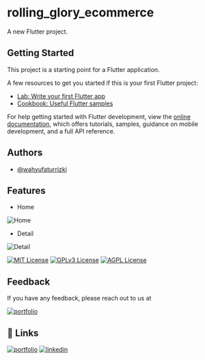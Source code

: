 # rolling_glory_ecommerce

A new Flutter project.

## Getting Started

This project is a starting point for a Flutter application.

A few resources to get you started if this is your first Flutter project:

- [Lab: Write your first Flutter app](https://docs.flutter.dev/get-started/codelab)
- [Cookbook: Useful Flutter samples](https://docs.flutter.dev/cookbook)

For help getting started with Flutter development, view the
[online documentation](https://docs.flutter.dev/), which offers tutorials,
samples, guidance on mobile development, and a full API reference.

## Authors

- [@wahyufaturrizki](https://www.linkedin.com/in/wahyu-fatur-rizky/)

## Features

- Home

![Home](https://i.ibb.co/pzpV5k4/Screenshot-2024-05-09-at-02-19-26.png)

- Detail

![Detail](https://i.ibb.co/ZcXyn8K/Screenshot-2024-05-09-at-02-19-37.png)

[![MIT License](https://img.shields.io/badge/License-MIT-green.svg)](https://choosealicense.com/licenses/mit/)
[![GPLv3 License](https://img.shields.io/badge/License-GPL%20v3-yellow.svg)](https://opensource.org/licenses/)
[![AGPL License](https://img.shields.io/badge/license-AGPL-blue.svg)](http://www.gnu.org/licenses/agpl-3.0)

## Feedback

If you have any feedback, please reach out to us at

[![portfolio](https://scontent.whatsapp.net/v/t39.8562-34/420077459_703742575180618_3955965302853713788_n.png?ccb=1-7&_nc_sid=73b08c&_nc_ohc=5I8cfBVBjXkQ7kNvgGYclkv&_nc_ht=scontent.whatsapp.net&oh=01_Q5AaIMh1zJRB-YkxFrcHAYd1E8IRiZlULV4jpmuCeOM0t-qi&oe=6640B0A8)](https://wa.me/6282274586011?text=I%20have%20some%20feedback%20for%20you%20...)

## 🔗 Links

[![portfolio](https://img.shields.io/badge/my_portfolio-000?style=for-the-badge&logo=ko-fi&logoColor=white)](https://clicky.id/wahyutya)
[![linkedin](https://img.shields.io/badge/linkedin-0A66C2?style=for-the-badge&logo=linkedin&logoColor=white)](https://www.linkedin.com/in/wahyu-fatur-rizky/)
